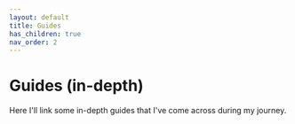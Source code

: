 ```yaml
---
layout: default
title: Guides
has_children: true
nav_order: 2
---
```


# Guides (in-depth)

Here I'll link some in-depth guides that I've come across during my journey.
